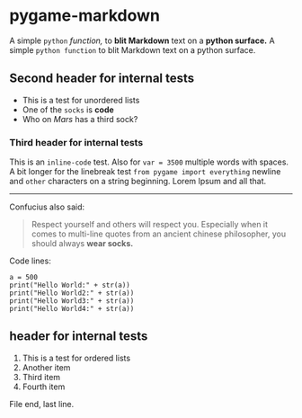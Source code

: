 # pygame-markdown

A simple `python` *function,* to **blit Markdown** text on a **python surface.**
A simple `python function` to blit Markdown text on a python surface.

## Second header for internal tests
- This is a test for unordered lists
- One of the `socks` is **code** 
- Who on *Mars* has a third sock?

### Third header for internal tests

This is an `inline-code` test. Also for `var = 3500` multiple words with spaces. A bit longer for the linebreak test
 `from pygame import everything` 
newline and `other` characters on a string beginning. Lorem Ipsum and all that. 

---

Confucius also said:
> Respect yourself
> and others will respect you. Especially when it comes to multi-line quotes from an ancient chinese philosopher, 
> you should always **wear socks.**

Code lines:

```
a = 500
print("Hello World:" + str(a))
print("Hello World2:" + str(a))
print("Hello World3:" + str(a))
print("Hello World4:" + str(a))
```

##  header for internal tests
1. This is a test for ordered lists
2. Another item
3. Third item
2. Fourth item

File end, last line.

